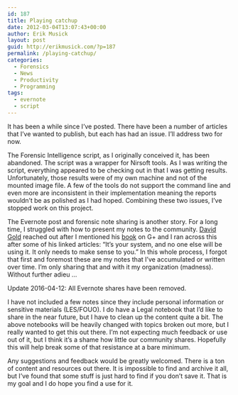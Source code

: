 ```yaml
---
id: 187
title: Playing catchup
date: 2012-03-04T13:07:43+00:00
author: Erik Musick
layout: post
guid: http://erikmusick.com/?p=187
permalink: /playing-catchup/
categories:
  - Forensics
  - News
  - Productivity
  - Programming
tags:
  - evernote
  - script
---
```

It has been a while since I&#8217;ve posted. There have been a number of articles that I&#8217;ve wanted to publish, but each has had an issue. I&#8217;ll address two for now.

The Forensic Intelligence script, as I originally conceived it, has been abandoned. The script was a wrapper for Nirsoft tools. As I was writing the script, everything appeared to be checking out in that I was getting results. Unfortunately, those results were of my own machine and not of the mounted image file. A few of the tools do not support the command line and even more are inconsistent in their implementation meaning the reports wouldn&#8217;t be as polished as I had hoped. Combining these two issues, I&#8217;ve stopped work on this project.

The Evernote post and forensic note sharing is another story. For a long time, I struggled with how to present my notes to the community. [David Gold](https://plus.google.com/u/0/100600034652261299279/posts "David Gold's Google Plus account") reached out after I mentioned his [book](http://www.degconsulting.net/evernote.html "Gold's Evernote ebook") on G+ and I ran across this after some of his linked articles: &#8220;It’s your system, and no one else will be using it. It only needs to make sense to you.&#8221; In this whole process, I forgot that first and foremost these are my notes that I&#8217;ve accumulated or written over time. I&#8217;m only sharing that and with it my organization (madness). Without further adieu &#8230;

Update 2016-04-12: All Evernote shares have been removed.

I have not included a few notes since they include personal information or sensitive materials (LES/FOUO). I do have a Legal notebook that I&#8217;d like to share in the near future, but I have to clean up the content quite a bit. The above notebooks will be heavily changed with topics broken out more, but I really wanted to get this out there. I&#8217;m not expecting much feedback or use out of it, but I think it&#8217;s a shame how little our community shares. Hopefully this will help break some of that resistance at a bare minimum.

Any suggestions and feedback would be greatly welcomed. There is a ton of content and resources out there. It is impossible to find and archive it all, but I&#8217;ve found that some stuff is just hard to find if you don&#8217;t save it. That is my goal and I do hope you find a use for it.
